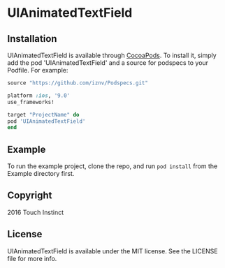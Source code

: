 # UIAnimatedTextField

## Installation

UIAnimatedTextField is available through [CocoaPods](http://cocoapods.org). To install
it, simply add the pod 'UIAnimatedTextField' and a source for podspecs to your Podfile. For example:

```ruby
source "https://github.com/iznv/Podspecs.git"

platform :ios, '9.0'
use_frameworks!

target "ProjectName" do
pod 'UIAnimatedTextField'
end
```

## Example

To run the example project, clone the repo, and run `pod install` from the Example directory first.

## Copyright

2016 Touch Instinct

## License

UIAnimatedTextField is available under the MIT license. See the LICENSE file for more info.
